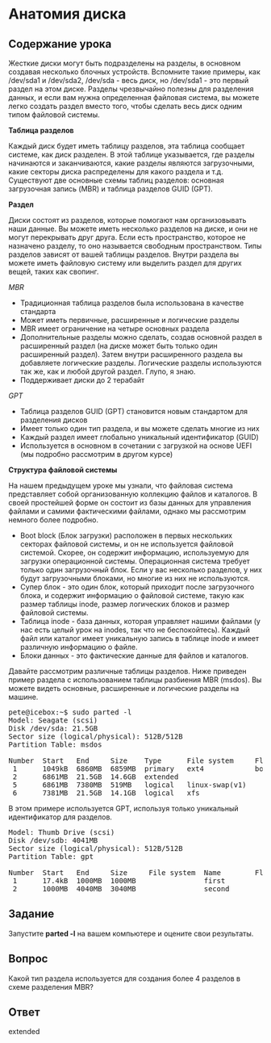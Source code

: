 # Анатомия диска

## Содержание урока

Жесткие диски могут быть подразделены на разделы, в основном создавая несколько блочных устройств. Вспомните такие примеры, как /dev/sda1 и /dev/sda2, /dev/sda - весь диск, но /dev/sda1 - это первый раздел на этом диске. Разделы чрезвычайно полезны для разделения данных, и если вам нужна определенная файловая система, вы можете легко создать раздел вместо того, чтобы сделать весь диск одним типом файловой системы.

<b>Таблица разделов</b>

Каждый диск будет иметь таблицу разделов, эта таблица сообщает системе, как диск разделен. В этой таблице указывается, где разделы начинаются и заканчиваются, какие разделы являются загрузочными, какие секторы диска распределены для какого раздела и т.д. Существуют две основные схемы таблиц разделов: основная загрузочная запись (MBR) и таблица разделов GUID (GPT).

<b>Раздел</b>

Диски состоят из разделов, которые помогают нам организовывать наши данные. Вы можете иметь несколько разделов на диске, и они не могут перекрывать друг друга. Если есть пространство, которое не назначено разделу, то оно называется свободным пространством. Типы разделов зависят от вашей таблицы разделов. Внутри раздела вы можете иметь файловую систему или выделить раздел для других вещей, таких как свопинг.

<i>MBR</i>

<ul>
<li>Традиционная таблица разделов была использована в качестве стандарта</li>
<li>Может иметь первичные, расширенные и логические разделы</li>
<li>MBR имеет ограничение на четыре основных раздела</li>
<li>Дополнительные разделы можно сделать, создав основной раздел в расширенный раздел (на диске может быть только один расширенный раздел). Затем внутри расширенного раздела вы добавляете логические разделы. Логические разделы используются так же, как и любой другой раздел. Глупо, я знаю.</li> 
<li>Поддерживает диски до 2 терабайт</li>
</ul>

<i>GPT</i>

<ul>
<li>Таблица разделов GUID (GPT) становится новым стандартом для разделения дисков</li>
<li>Имеет только один тип раздела, и вы можете сделать многие из них</li>
<li>Каждый раздел имеет глобально уникальный идентификатор (GUID)</li>
<li>Используется в основном в сочетании с загрузкой на основе UEFI (мы подробно рассмотрим в другом курсе)</li> 
</ul>

<b>Структура файловой системы</b>

На нашем предыдущем уроке мы узнали, что файловая система представляет собой организованную коллекцию файлов и каталогов. В своей простейшей форме он состоит из базы данных для управления файлами и самими фактическими файлами, однако мы рассмотрим немного более подробно.

<ul>
<li>Boot block (Блок загрузки) расположен в первых нескольких секторах файловой системы, и он не используется файловой системой. Скорее, он содержит информацию, используемую для загрузки операционной системы. Операционная система требует только один загрузочный блок. Если у вас несколько разделов, у них будут загрузочными блоками, но многие из них не используются.</li>
<li>Супер блок - это один блок, который приходит после загрузочного блока, и содержит информацию о файловой системе, такую как размер таблицы inode, размер логических блоков и размер файловой системы.</li>
<li>Таблица inode - база данных, которая управляет нашими файлами (у нас есть целый урок на inodes, так что не беспокойтесь). Каждый файл или каталог имеет уникальную запись в таблице inode и имеет различную информацию о файле.</li>
<li>Блоки данных - это фактические данные для файлов и каталогов.</li>
</ul>
 
Давайте рассмотрим различные таблицы разделов. Ниже приведен пример раздела с использованием таблицы разбиения MBR (msdos). Вы можете видеть основные, расширенные и логические разделы на машине.

<pre>
pete@icebox:~$ sudo parted -l
Model: Seagate (scsi)
Disk /dev/sda: 21.5GB
Sector size (logical/physical): 512B/512B
Partition Table: msdos

Number  Start   End     Size    Type      File system     Flags
 1      1049kB  6860MB  6859MB  primary   ext4            boot
 2      6861MB  21.5GB  14.6GB  extended
 5      6861MB  7380MB  519MB   logical   linux-swap(v1)
 6      7381MB  21.5GB  14.1GB  logical   xfs
</pre>


В этом примере используется GPT, используя только уникальный идентификатор для разделов.

<pre>
Model: Thumb Drive (scsi)
Disk /dev/sdb: 4041MB
Sector size (logical/physical): 512B/512B
Partition Table: gpt

Number  Start   End     Size     File system  Name        Flags
 1      17.4kB  1000MB  1000MB                first
 2      1000MB  4040MB  3040MB                second
</pre>

## Задание

Запустите <b>parted -l</b> на вашем компьютере и оцените свои результаты.

## Вопрос

Какой тип раздела используется для создания более 4 разделов в схеме разделения MBR?

## Ответ

extended
